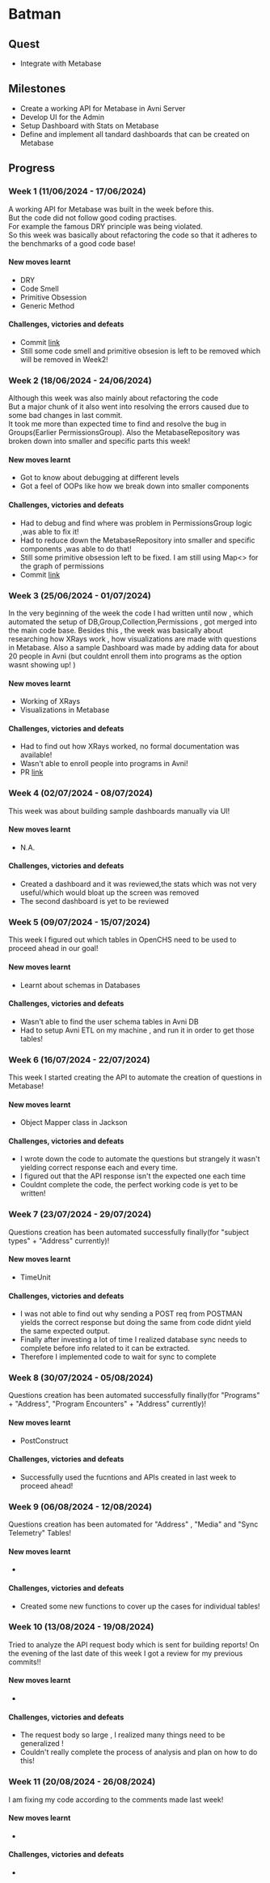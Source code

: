 # Batman

## Quest
- Integrate with Metabase

## Milestones
- Create a working API for Metabase in Avni Server
- Develop UI for the Admin
- Setup Dashboard with Stats on Metabase
- Define and implement all tandard dashboards that can be created on Metabase

## Progress

### Week 1 (11/06/2024 - 17/06/2024)

A working API for Metabase was built in the week before this.<br>
But the code did not follow good coding practises.<br>
For example the famous DRY principle was being violated.<br>
So this week was basically about refactoring the code so that it adheres to the benchmarks of a good code base!

#### New moves learnt
- DRY
- Code Smell
- Primitive Obsession
- Generic Method

#### Challenges, victories and defeats
- Commit [link](https://github.com/avniproject/avni-server/pull/734/commits/6f304c46fcabc12a38338c85bd1912f5eca3981b)
- Still some code smell and primitive obsesion is left to be removed which will be removed in Week2!

### Week 2 (18/06/2024 - 24/06/2024)
Although this week was also mainly about refactoring the code<br>
But a major chunk of it also went into resolving the errors caused due to some bad changes in last commit.<br>
It took me more than expected time to find and resolve the bug in Groups(Earlier PermissionsGroup).
Also the MetabaseRepository was broken down into smaller and specific parts this week!

#### New moves learnt
- Got to know about debugging at different levels
- Got a feel of OOPs like how we break down into smaller components


#### Challenges, victories and defeats
- Had to debug and find where was problem in PermissionsGroup logic ,was able to fix it!
- Had to reduce down the MetabaseRepository into smaller and specific components ,was able to do that!
- Still some primitive obsession left to be fixed. I am still using Map<> for the graph of permissions
- Commit [link](https://github.com/avniproject/avni-server/pull/734/commits/c0a35e78b71e4f3f1e7e2e8c298eac4a691f2ee3?notification_referrer_id=NT_kwDOBufzr7UxMDg5Njc1MTI4MToxMTU4NjQ0OTU)

### Week 3 (25/06/2024 - 01/07/2024)
In the very beginning of the week the code I had written until now , which automated the setup of DB,Group,Collection,Permissions , got merged into the main code base.
Besides this , the week was basically about researching how XRays work , how visualizations are made with questions  in Metabase.
Also a sample Dashboard was made by adding data for about 20 people in Avni (but couldnt enroll them into programs as the option wasnt showing up! )

#### New moves learnt
- Working of XRays 
- Visualizations in Metabase

#### Challenges, victories and defeats
- Had to find out how XRays worked, no formal documentation was available!
- Wasn't able to enroll people into programs in Avni!
- PR [link](https://github.com/avniproject/avni-server/pull/734/commits/c0a35e78b71e4f3f1e7e2e8c298eac4a691f2ee3?notification_referrer_id=NT_kwDOBufzr7UxMDg5Njc1MTI4MToxMTU4NjQ0OTU](https://github.com/avniproject/avni-server/pull/734))

### Week 4 (02/07/2024 - 08/07/2024)
This week was about building sample dashboards manually via UI! 

#### New moves learnt
- N.A.
  
#### Challenges, victories and defeats
- Created a dashboard and it was  reviewed,the stats which was not very useful/which would bloat up the screen was removed
- The second dashboard is yet to be reviewed

### Week 5 (09/07/2024 - 15/07/2024)
This week I figured out which tables in OpenCHS need to be used to proceed ahead in our goal! 

#### New moves learnt
- Learnt about schemas in Databases
  
#### Challenges, victories and defeats
- Wasn't able to find the user schema tables in Avni DB
- Had to setup Avni ETL on my machine , and run it in order to get those tables!

### Week 6 (16/07/2024 - 22/07/2024)
This week I started creating the API to automate the creation of questions in Metabase!

#### New moves learnt
- Object Mapper class in Jackson
  
#### Challenges, victories and defeats
- I wrote down the code to automate the questions but strangely it wasn't yielding correct response each and every time.
- I figured out that the API response isn't the expected one each time
- Couldnt complete the code, the perfect working code is yet to be written!

### Week 7 (23/07/2024 - 29/07/2024)
Questions creation has been automated successfully finally(for "subject types" + "Address" currently)!

#### New moves learnt
- TimeUnit
  
#### Challenges, victories and defeats
- I was not able to find out why sending a POST req from POSTMAN yields the correct response but doing the same from code didnt yield the same expected output.
- Finally after investing a lot of time I realized database sync needs to complete before info related to it can be extracted.
- Therefore I implemented code to wait for sync to complete

### Week 8 (30/07/2024 - 05/08/2024)
Questions creation has been automated successfully finally(for "Programs" + "Address", "Program Encounters" + "Address" currently)!

#### New moves learnt
- PostConstruct
  
#### Challenges, victories and defeats
- Successfully used the fucntions and APIs created in last week to proceed ahead!

### Week 9 (06/08/2024 - 12/08/2024)
Questions creation has been automated for "Address" , "Media" and "Sync Telemetry" Tables!

#### New moves learnt
- 
  
#### Challenges, victories and defeats
- Created some new functions to cover up the cases for individual tables!
  
### Week 10 (13/08/2024 - 19/08/2024)
Tried to analyze the API request body which is sent for building reports!
On the evening of the last date of this week I got a review for my previous commits!! 
#### New moves learnt
- 
  
#### Challenges, victories and defeats
- The request body so large , I realized many things need to be generalized !
- Couldn't really complete the process of analysis and plan on how to do this!
  
### Week 11 (20/08/2024 - 26/08/2024)
I am fixing my code according to the comments made last week!

#### New moves learnt
- 
  
#### Challenges, victories and defeats
- 



